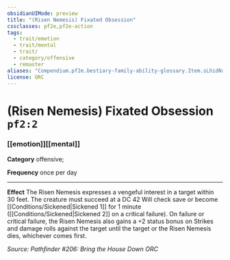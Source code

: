 ```yaml
---
obsidianUIMode: preview
title: "(Risen Nemesis) Fixated Obsession"
cssclasses: pf2e,pf2e-action
tags:
  - trait/emotion
  - trait/mental
  - trait/
  - category/offensive
  - remaster
aliases: "Compendium.pf2e.bestiary-family-ability-glossary.Item.sLhidNrdrlnBpIcH"
license: ORC
---
```

# (Risen Nemesis) Fixated Obsession `pf2:2`

### [[emotion]][[mental]]

**Category** offensive; 




**Frequency** once per day

* * *

**Effect** The Risen Nemesis expresses a vengeful interest in a target within 30 feet. The creature must succeed at a DC 42 Will check save or become [[Conditions/Sickened|Sickened 1]] for 1 minute ([[Conditions/Sickened|Sickened 2]] on a critical failure). On failure or critical failure, the Risen Nemesis also gains a +2 status bonus on Strikes and damage rolls against the target until the target or the Risen Nemesis dies, whichever comes first.

*Source: Pathfinder #206: Bring the House Down*
*ORC*